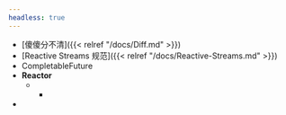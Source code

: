 ```yaml
---
headless: true
---
```


- [傻傻分不清]({{< relref "/docs/Diff.md" >}})
- [Reactive Streams 规范]({{< relref "/docs/Reactive-Streams.md" >}})
- CompletableFuture
- **Reactor**
  - -
- 
